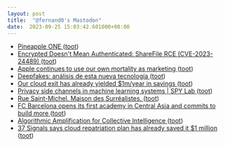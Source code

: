 ```yaml
---
layout: post
title:  "@fernand0's Mastodon"
date:  2023-09-25 15:03:42.601000+00:00
---
```

*  [Pineapple ONE ](https://pineapple-one.github.io) ([toot](https://mastodon.social/@fernand0/111126395131547351))
*  [Encrypted Doesn't Mean Authenticated: ShareFile RCE (CVE-2023-24489) ](https://blog.assetnote.io/2023/07/04/citrix-sharefile-rce) ([toot](https://mastodon.social/@fernand0/111126312239051461))
*  [Apple continues to use our own mortality as marketing ](https://www.theverge.com/23875558/apple-watch-iphone-ads-emergency-sos-satellite-connectivit) ([toot](https://mastodon.social/@fernand0/111126017461482971))
*  [Deepfakes: análisis de esta nueva tecnología ](https://blog.sepin.es/deepfakes-analisis-nueva-tecnologi) ([toot](https://mastodon.social/@fernand0/111125864073713149))
*  [Our cloud exit has already yielded $1m/year in savings ](https://world.hey.com/dhh/our-cloud-exit-has-already-yielded-1m-year-in-savings-db358de) ([toot](https://mastodon.social/@fernand0/111125489013208771))
*  [Privacy side channels in machine learning systems \| SPY Lab ](https://spylab.ai/blog/side-channels-machine-learning) ([toot](https://mastodon.social/@fernand0/111125387313646738))
*  [Rue Saint-Michel. Maison des Surréalistes. ](https://www.flickr.com/photos/fernand0/53207701910) ([toot](https://mastodon.social/@fernand0/111125350209524711))
*  [FC Barcelona opens its first academy in Central Asia and commits to build more ](https://globalvoices.org/2023/09/08/fc-barcelona-opens-its-first-academy-in-central-asia-and-commits-to-build-more) ([toot](https://mastodon.social/@fernand0/111125054080967167))
*  [Algorithmic Amplification for Collective Intelligence ](http://knightcolumbia.org/content/algorithmic-amplification-for-collective-intelligenc) ([toot](https://mastodon.social/@fernand0/111124883085831158))
*  [37 Signals says cloud repatriation plan has already saved it $1 million ](https://www.theregister.com/2023/09/18/37_signals_cloud_repatriation_savings) ([toot](https://mastodon.social/@fernand0/111124606624041118))
